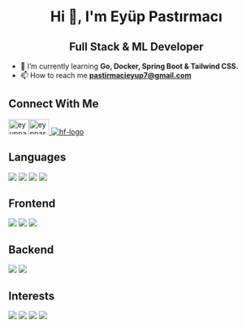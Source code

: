 # <div align="center">**Hi 👋, I'm Eyüp Pastırmacı**</div>
## <div align="center">**Full Stack & ML Developer**</div>
- 🌱 I’m currently learning **Go, Docker, Spring Boot & Tailwind CSS.**
- 📫 How to reach me **pastirmacieyup7@gmail.com**
## **Connect With Me**
<a href="https://twitter.com/eyuppastirmaci" target="_blank"><img src="https://raw.githubusercontent.com/rahuldkjain/github-profile-readme-generator/master/src/images/icons/Social/twitter.svg" alt="eyuppastirmaci" height="30" width="40" /></a><a href="https://kaggle.com/eyppastrmac" target="_blank"><img src="https://raw.githubusercontent.com/rahuldkjain/github-profile-readme-generator/master/src/images/icons/Social/kaggle.svg" alt="eyppastrmac" height="30" width="40" /></a><a href="https://huggingface.co/eyuppastirmaci"> ![hf-logo](https://github.com/eyuppastirmaci/eyuppastirmaci/assets/60294196/93cce591-1e54-43b4-8341-486e36e5ac34) </a>

## **Languages**
<p align="left">
  <a href="https://www.javascript.com/" target="_blank"><img src="https://user-images.githubusercontent.com/60294196/222983406-03a170ab-0d92-4cb7-8ff6-c87f8b499143.svg" /></a>
  <a href="https://www.python.org/" target="_blank"><img src="https://user-images.githubusercontent.com/60294196/222983712-f269d3e1-099b-4bbe-8276-831b04392896.svg" /></a>
  <a href="https://learn.microsoft.com/en-us/dotnet/csharp/" target="_blank"><img src="https://user-images.githubusercontent.com/60294196/222983223-29389958-45fc-4670-94c2-14d669782972.svg" /></a>
  <a href="https://www.oracle.com/java/" target="_blank"><img src="https://user-images.githubusercontent.com/60294196/222983767-f0736ac5-95cc-460f-aa81-f3ed54f78056.svg" /></a>
</p>

## **Frontend**
<p align="left">
  <a href="https://react.dev/" target="_blank"><img src="https://user-images.githubusercontent.com/60294196/222983979-bfd661b6-bedc-41db-9c32-3438a503982b.svg" /></a>
  <a href="https://angular.dev/" target="_blank"><img src="https://user-images.githubusercontent.com/60294196/222983943-7ebfc5fb-c875-449e-a3ee-2a6d9687b507.svg" /></a>
  <a href="https://sass-lang.com/" target="_blank"><img src="https://user-images.githubusercontent.com/60294196/222985546-c270cbfd-a3dc-4700-8ab6-d6520eb56c4e.svg" /></a>
</p>

## **Backend**

<p align="left">
  <a href="https://dotnet.microsoft.com/en-us/" target="_blank"><img src="https://user-images.githubusercontent.com/60294196/222985067-3d5d2b1d-b958-46cd-99ca-bd040645767a.svg" /></a>
  <a href="https://nodejs.org/en/" target="_blank"><img src="https://user-images.githubusercontent.com/60294196/222984448-547c17e0-1467-420c-a84c-9b8aadf81e38.svg" /></a>
</p>

## **Interests**
<p align="left">
  <img src="https://user-images.githubusercontent.com/60294196/222985285-3e7f1489-cdcb-4235-8dfe-3650f673f293.svg" />
  <img src="https://user-images.githubusercontent.com/60294196/222985348-3afa3d80-ca96-4855-bebe-31f2f43da143.svg" />
  <img src="https://user-images.githubusercontent.com/60294196/222985396-dca4ab7b-e1ac-479c-9ce8-456b6f36f205.svg" />
  <img src="https://user-images.githubusercontent.com/60294196/222985426-015ebfd3-0f1b-4dde-be80-9898f1315c0e.svg" />
</p>
